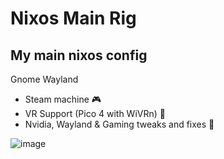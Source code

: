 # Nixos Main Rig
My main nixos config
--------------------
Gnome Wayland
* Steam machine 🎮
* VR Support (Pico 4 with WiVRn) 🥽
* Nvidia, Wayland & Gaming tweaks and fixes 🔧

![image](https://github.com/user-attachments/assets/d9972738-b73f-437b-bd12-4dc08cc4c5c0)

